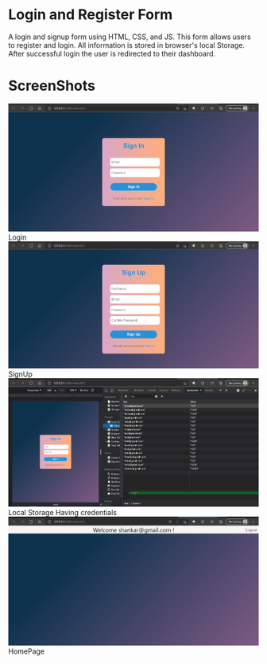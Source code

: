 Login and Register Form
====================================

A login and signup form using HTML, CSS, and JS. This form allows users to register and login. 
All information is stored in browser's local Storage. After successful login the user is redirected to their dashboard.

ScreenShots
===========

![](Login.png)
Login 
![](Signup.png)
SignUp 
![](LocalStorage.png)
Local Storage Having credentials
![](HomePage.png)
HomePage
